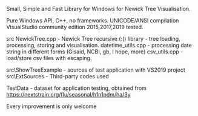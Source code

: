 
Small, Simple and Fast Library for Windows  for Newick Tree Visualisation.

Pure Windows API, C++, no frameworks.
UNICODE/ANSI compilation 
VisualStudio community edition 2015,2017,2019 tested.

src
NewickTree.cpp - Newick Tree recursive (:() library - tree loading, processing, storing and visualisation.
datetime_utils.cpp  - processing date string in different forms (Gisaid, NCBI, gb, I hope, more)
csv_utils.cpp - load/store csv files with escaping.

src\ShowTreeExample - sources of test application with VS2019 project
src\ExtSources      - Third-party codes used

TestData - dataset for application testing, obtained from
https://nextstrain.org/flu/seasonal/h1n1pdm/ha/3y


Every improvement is only welcome

